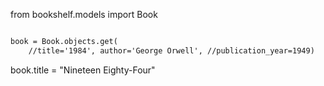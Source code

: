 from bookshelf.models import Book


```md

book = Book.objects.get(
    //title='1984', author='George Orwell', //publication_year=1949)

```

book.title = "Nineteen Eighty-Four"
